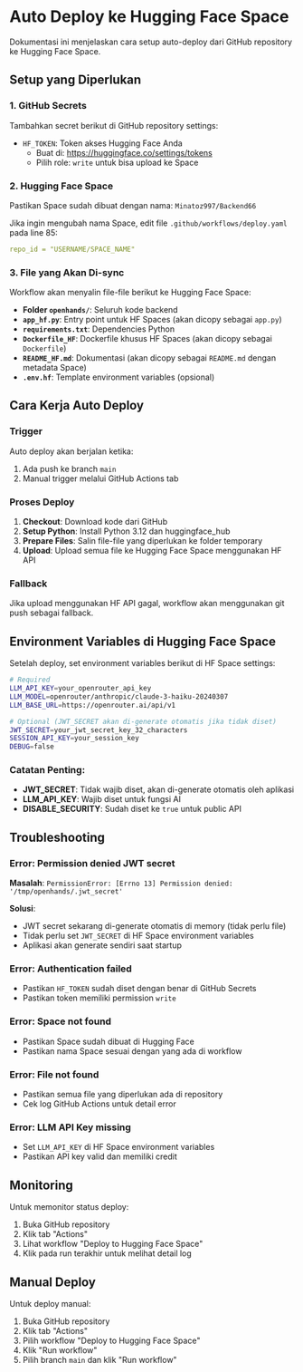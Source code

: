 # Auto Deploy ke Hugging Face Space

Dokumentasi ini menjelaskan cara setup auto-deploy dari GitHub repository ke Hugging Face Space.

## Setup yang Diperlukan

### 1. GitHub Secrets
Tambahkan secret berikut di GitHub repository settings:

- `HF_TOKEN`: Token akses Hugging Face Anda
  - Buat di: https://huggingface.co/settings/tokens
  - Pilih role: `write` untuk bisa upload ke Space

### 2. Hugging Face Space
Pastikan Space sudah dibuat dengan nama: `Minatoz997/Backend66`

Jika ingin mengubah nama Space, edit file `.github/workflows/deploy.yaml` pada line 85:
```yaml
repo_id = "USERNAME/SPACE_NAME"
```

### 3. File yang Akan Di-sync

Workflow akan menyalin file-file berikut ke Hugging Face Space:

- **Folder `openhands/`**: Seluruh kode backend
- **`app_hf.py`**: Entry point untuk HF Spaces (akan dicopy sebagai `app.py`)
- **`requirements.txt`**: Dependencies Python
- **`Dockerfile_HF`**: Dockerfile khusus HF Spaces (akan dicopy sebagai `Dockerfile`)
- **`README_HF.md`**: Dokumentasi (akan dicopy sebagai `README.md` dengan metadata Space)
- **`.env.hf`**: Template environment variables (opsional)

## Cara Kerja Auto Deploy

### Trigger
Auto deploy akan berjalan ketika:
1. Ada push ke branch `main`
2. Manual trigger melalui GitHub Actions tab

### Proses Deploy
1. **Checkout**: Download kode dari GitHub
2. **Setup Python**: Install Python 3.12 dan huggingface_hub
3. **Prepare Files**: Salin file-file yang diperlukan ke folder temporary
4. **Upload**: Upload semua file ke Hugging Face Space menggunakan HF API

### Fallback
Jika upload menggunakan HF API gagal, workflow akan menggunakan git push sebagai fallback.

## Environment Variables di Hugging Face Space

Setelah deploy, set environment variables berikut di HF Space settings:

```bash
# Required
LLM_API_KEY=your_openrouter_api_key
LLM_MODEL=openrouter/anthropic/claude-3-haiku-20240307
LLM_BASE_URL=https://openrouter.ai/api/v1

# Optional (JWT_SECRET akan di-generate otomatis jika tidak diset)
JWT_SECRET=your_jwt_secret_key_32_characters
SESSION_API_KEY=your_session_key
DEBUG=false
```

### Catatan Penting:
- **JWT_SECRET**: Tidak wajib diset, akan di-generate otomatis oleh aplikasi
- **LLM_API_KEY**: Wajib diset untuk fungsi AI
- **DISABLE_SECURITY**: Sudah diset ke `true` untuk public API

## Troubleshooting

### Error: Permission denied JWT secret
**Masalah**: `PermissionError: [Errno 13] Permission denied: '/tmp/openhands/.jwt_secret'`

**Solusi**: 
- JWT secret sekarang di-generate otomatis di memory (tidak perlu file)
- Tidak perlu set `JWT_SECRET` di HF Space environment variables
- Aplikasi akan generate sendiri saat startup

### Error: Authentication failed
- Pastikan `HF_TOKEN` sudah diset dengan benar di GitHub Secrets
- Pastikan token memiliki permission `write`

### Error: Space not found
- Pastikan Space sudah dibuat di Hugging Face
- Pastikan nama Space sesuai dengan yang ada di workflow

### Error: File not found
- Pastikan semua file yang diperlukan ada di repository
- Cek log GitHub Actions untuk detail error

### Error: LLM API Key missing
- Set `LLM_API_KEY` di HF Space environment variables
- Pastikan API key valid dan memiliki credit

## Monitoring

Untuk memonitor status deploy:
1. Buka GitHub repository
2. Klik tab "Actions"
3. Lihat workflow "Deploy to Hugging Face Space"
4. Klik pada run terakhir untuk melihat detail log

## Manual Deploy

Untuk deploy manual:
1. Buka GitHub repository
2. Klik tab "Actions"
3. Pilih workflow "Deploy to Hugging Face Space"
4. Klik "Run workflow"
5. Pilih branch `main` dan klik "Run workflow"